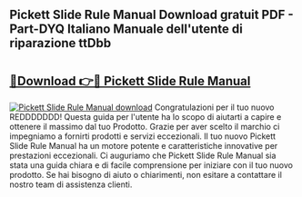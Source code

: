 ## Pickett Slide Rule Manual Download gratuit PDF - Part-DYQ Italiano Manuale dell'utente di riparazione ttDbb

# <h2><a href="http://dfbntrf.blite.top/?on=Pickett+Slide+Rule+Manual">🔗Download 👉🔴 Pickett Slide Rule Manual</a></h2>

[![Pickett Slide Rule Manual download](https://i.imgur.com/lujVjoI.png)](http://dfbntrf.blite.top/?on=Pickett+Slide+Rule+Manual)
Congratulazioni per il tuo nuovo REDDDDDDD! Questa guida per l'utente ha lo scopo di aiutarti a capire e ottenere il massimo dal tuo Prodotto. Grazie per aver scelto il marchio ci impegniamo a fornirti prodotti e servizi eccezionali. Il tuo nuovo Pickett Slide Rule Manual ha un motore potente e caratteristiche innovative per prestazioni eccezionali. Ci auguriamo che Pickett Slide Rule Manual sia stata una guida chiara e di facile comprensione per iniziare con il tuo nuovo prodotto. Se hai bisogno di aiuto o chiarimenti, non esitare a contattare il nostro team di assistenza clienti.
